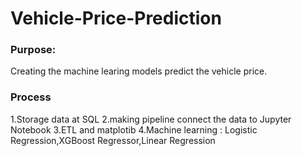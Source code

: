 # Vehicle-Price-Prediction

### Purpose:
Creating the machine learing models predict the vehicle price. 

### Process
1.Storage data at SQL
2.making pipeline connect the data to Jupyter Notebook
3.ETL and matplotib
4.Machine learning : Logistic Regression,XGBoost Regressor,Linear Regression
